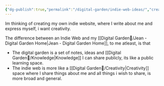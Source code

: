 ```yaml
---
{"dg-publish":true,"permalink":"/digital-garden/indie-web-ideas/","created":"2025-07-22T11:30:31.872-05:00","updated":"2025-07-22T11:46:23.906-05:00"}
---
```


Im thinking of creating my own indie website, where I write about me and express myself, i want creativity.

The difference between an Indie Web and my [[Digital Garden🔆/Jean - Digital Garden Home\|Jean - Digital Garden Home]], to me atleast, is that

* The digital garden is a set of notes, ideas and [[Digital Garden🔆/Knowledge\|Knowledge]] I can share publicly, its like a public learning space.
* The indie web is more like a [[Digital Garden🔆/Creativity\|Creativity]] space where I share things about me and all things i wish to share, is more broad and general.